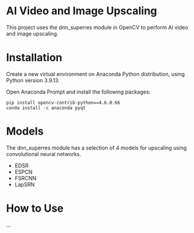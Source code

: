 # AI Video and Image Upscaling

This project uses the dnn_superres module in OpenCV to perform AI video and image upscaling.

# Installation

Create a new virtual environment on Anaconda Python distribution, using Python version 3.9.13.

Open Anaconda Prompt and install the following packages:
```
pip install opencv-contrib-python==4.6.0.66
conda install -c anaconda pyqt
```

# Models

The dnn_superres module has a selection of 4 models for upscaling using convolutional neural networks.
- EDSR
- ESPCN
- FSRCNN
- LapSRN

# How to Use

...